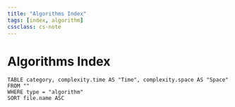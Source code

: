 ```yaml
---
title: "Algorithms Index"
tags: [index, algorithm]
cssclass: cs-note
---
```


# Algorithms Index

```dataview
TABLE category, complexity.time AS "Time", complexity.space AS "Space"
FROM ""
WHERE type = "algorithm"
SORT file.name ASC
```

